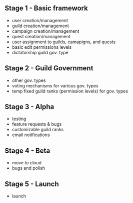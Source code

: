 ## Stage 1 - Basic framework
* user creation/management
* guild creation/management
* campaign creation/management
* quest creation/management
* user assignment to guilds, camapigns, and quests
* basic edit permissions levels
* dictatorship guild gov. type

## Stage 2 - Guild Government
* other gov. types
* voting mechanisms for various gov. types
* temp fixed guild ranks (permission levels) for gov. types

## Stage 3 - Alpha
* testing
* feature requests & bugs
* customizable guild ranks
* email notifications

## Stage 4 - Beta
* move to cloud
* bugs and polish

## Stage 5 - Launch
* launch
